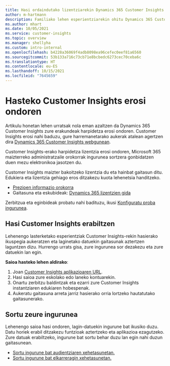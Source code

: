 ```yaml
---
title: Hasi ordaindutako lizentziarekin Dynamics 365 Customer Insights
author: m-hartmann
description: Familiako lehen esperientziarekin ohitu Dynamics 365 Customer Insights eta haren gaitasunak aztertu.
ms.author: mhart
ms.date: 10/05/2021
ms.service: customer-insights
ms.topic: overview
ms.manager: shellyha
ms.custom: intro-internal
ms.openlocfilehash: b4228a36069f4adb8098ea96cefec0eef81a6560
ms.sourcegitcommit: 53b133a716c73cb71e8bcbedc6273cec70ceba6c
ms.translationtype: HT
ms.contentlocale: eu-ES
ms.lasthandoff: 10/15/2021
ms.locfileid: "7645659"
---
```

# <a name="get-started-after-purchasing-customer-insights"></a>Hasteko Customer Insights erosi ondoren

Artikulu honetan lehen urratsak nola eman azaltzen da Dynamics 365 Customer Insights zure erakundeak harpidetza erosi ondoren. Customer Insights erosi nahi baduzu, gure harremanetarako aukerak atalean agertzen dira [Dynamics 365 Customer Insights webgunean](https://dynamics.microsoft.com/ai/customer-insights/). 

Customer Insights-erako harpidetza lizentzia erosi ondoren, Microsoft 365 maizterreko administratzaile orokorrak ingurunea sortzera gonbidatzen duen mezu elektronikoa jasotzen du. 

Customer Insights maizter bakoitzeko lizentzia du eta hainbat gaitasun ditu. Edukiera eta lizentzia gehiago eros ditzakezu kuota lehenetsia handitzeko. 
- [Prezioen informazio orokorra](https://dynamics.microsoft.com/ai/customer-insights/pricing/)
- Gaitasuna eta eskubideak: [Dynamics 365 lizentzien gida](https://go.microsoft.com/fwlink/?LinkId=866544)

Zerbitzua eta eginbideak probatu nahi badituzu, ikusi [Konfiguratu proba ingurunea](trial-signup.md).

## <a name="start-with-customer-insights"></a>Hasi Customer Insights erabiltzen

Lehenengo lasterketako esperientziak Customer Insights-rekin hasierako ikuspegia aukeratzen eta laginetako datuekin gaitasunak aztertzen laguntzen dizu. Hurrengo urrats gisa, zure ingurunea sor dezakezu eta zure datuekin lan egin.

**Saioa hasteko lehen aldirako**:

1. Joan [Customer Insights aplikazioaren URL](https://home.ci.ai.dynamics.com).
1. Hasi saioa zure eskolako edo laneko kontuarekin. 
1. Onartu zerbitzu baldintzak eta ezarri zure Customer Insights instantziaren edukiaren hobespenak.
1. Aukeratu gaitasuna arreta jarriz hasierako orria lortzeko hautatutako gaitasunerako.

## <a name="create-your-own-environment"></a>Sortu zeure ingurunea

Lehenengo saioa hasi ondoren, lagin-datuekin ingurune bat ikusiko duzu. Datu horiek erabil ditzakezu funtzioak aztertzeko eta aplikazioa ezagutzeko. Zure datuak erabiltzeko, ingurune bat sortu behar duzu lan egin nahi duzun gaitasunean.

- [Sortu ingurune bat audientziaren xehetasunetan.](audience-insights/get-started-paid.md)
- [Sortu ingurune bat elkarreragin xehetasunetan.](engagement-insights/create-new-environment.md) 



